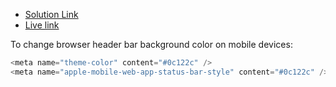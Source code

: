 - [Solution Link](https://www.frontendmentor.io/solutions/solution-rjKxlBI6N)
- [Live link](https://fylo-storage-card.netlify.app/)

To change browser header bar background color on mobile devices:

```js run
<meta name="theme-color" content="#0c122c" />
<meta name="apple-mobile-web-app-status-bar-style" content="#0c122c" /> //👈 for safari
```
